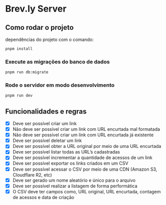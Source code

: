 # Brev.ly Server

## Como rodar o projeto

dependências do projeto com o comando:

```bash
pnpm install
```

### Execute as migrações do banco de dados

```bash
pnpm run db:migrate
```

### Rode o servidor em modo desenvolvimento

```bash
pnpm run dev
```

## Funcionalidades e regras

- [x]  Deve ser possível criar um link
- [x]  Não deve ser possível criar um link com URL encurtada mal formatada
- [x]  Não deve ser possível criar um link com URL encurtada já existente
- [x]  Deve ser possível deletar um link
- [x]  Deve ser possível obter a URL original por meio de uma URL encurtada
- [x]  Deve ser possível listar todas as URL’s cadastradas
- [x]  Deve ser possível incrementar a quantidade de acessos de um link
- [x]  Deve ser possível exportar os links criados em um CSV
- [x]  Deve ser possível acessar o CSV por meio de uma CDN (Amazon S3, Cloudflare R2, etc)
- [x]  Deve ser gerado um nome aleatório e único para o arquivo
- [x]  Deve ser possível realizar a listagem de forma performática
- [x]  O CSV deve ter campos como, URL original, URL encurtada, contagem de acessos e data de criação
